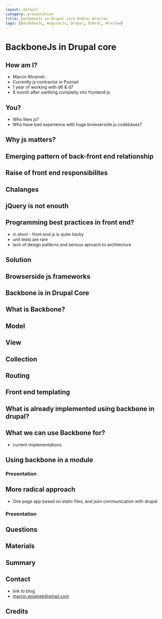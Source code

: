 ```yaml
---
layout: default
category: presentation
title: BackboneJs in Drupal core DcWroc Wroclaw
tags: [BackboneJs, AngularJs, Drupal, DCWroc, Wrocław]
---
```

# BackboneJs in Drupal core
## How am I?
* Marcin Wosinek
* Currently js contractor in Poznań
* 1 year of working with d6 & d7
* 8 month after swithing completly into frontend js

## You?
* Who likes js?
* Who have bad experience with huge browserside js codebases?

## Why js matters?

## Emerging pattern of back-front end relationship

## Raise of front end responsibilites

## Chalanges

## jQuery is not enouth

## Programming best practices in front end?
* in short - front end js is quite hacky
* unit tests are rare
* lack of design patterns and serious aproach to architecture

## Solution

## Browserside js frameworks

## Backbone is in Drupal Core

## What is Backbone?

## Model

## View

## Collection

## Routing

## Front end templating

## What is already implemented using backbone in drupal?

## What we can use Backbone for?
* current implementations

## Using backbone in a module

### Presentation

## More radical approach
* One page app based on static files, and json communication with drupal

### Presentation

## Questions

## Materials

## Summary

## Contact
* link to blog
* marcin.wosinek@gmail.com

## Credits
